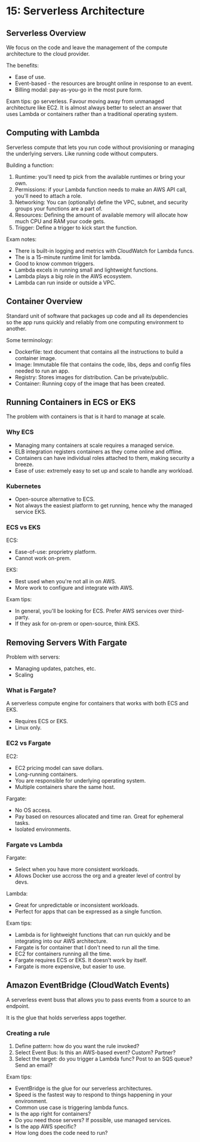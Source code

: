 # 15: Serverless Architecture

## Serverless Overview

We focus on the code and leave the management of the compute architecture to the cloud provider.

The benefits:

- Ease of use.
- Event-based - the resources are brought online in response to an event.
- Billing modal: pay-as-you-go in the most pure form.

Exam tips: go serverless. Favour moving away from unmanaged architecture like EC2. It is almost always better to select an answer that uses Lambda or containers rather than a traditional operating system.

## Computing with Lambda

Serverless compute that lets you run code without provisioning or managing the underlying servers. Like running code without computers.

Building a function:

1. Runtime: you'll need tp pick from the available runtimes or bring your own.
2. Permissions: if your Lambda function needs to make an AWS API call, you'll need to attach a role.
3. Networking: You can (optionally) define the VPC, subnet, and security groups your functions are a part of.
4. Resources: Defining the amount of available memory will allocate how much CPU and RAM your code gets.
5. Trigger: Define a trigger to kick start the function.

Exam notes:

- There is built-in logging and metrics with CloudWatch for Lambda funcs.
- The is a 15-minute runtime limit for lambda.
- Good to know common triggers.
- Lambda excels in running small and lightweight functions.
- Lambda plays a big role in the AWS ecosystem.
- Lambda can run inside or outside a VPC.

## Container Overview

Standard unit of software that packages up code and all its dependencies so the app runs quickly and reliably from one computing environment to another.

Some terminology:

- Dockerfile: text document that contains all the instructions to build a container image.
- Image: Immutable file that contains the code, libs, deps and config files needed to run an app.
- Registry: Stores images for distribution. Can be private/public.
- Container: Running copy of the image that has been created.

## Running Containers in ECS or EKS

The problem with containers is that is it hard to manage at scale.

### Why ECS

- Managing many containers at scale requires a managed service.
- ELB integration registers containers as they come online and offline.
- Containers can have individual roles attached to them, making security a breeze.
- Ease of use: extremely easy to set up and scale to handle any workload.

### Kubernetes

- Open-source alternative to ECS.
- Not always the easiest platform to get running, hence why the managed service EKS.

### ECS vs EKS

ECS:

- Ease-of-use: proprietry platform.
- Cannot work on-prem.

EKS:

- Best used when you're not all in on AWS.
- More work to configure and integrate with AWS.

Exam tips:

- In general, you'll be looking for ECS. Prefer AWS services over third-party.
- If they ask for on-prem or open-source, think EKS.

## Removing Servers With Fargate

Problem with servers:

- Managing updates, patches, etc.
- Scaling

### What is Fargate?

A serverless compute engine for containers that works with both ECS and EKS.

- Requires ECS or EKS.
- Linux only.

### EC2 vs Fargate

EC2:

- EC2 pricing model can save dollars.
- Long-running containers.
- You are responsible for underlying operating system.
- Multiple containers share the same host.

Fargate:

- No OS access.
- Pay based on resources allocated and time ran. Great for ephemeral tasks.
- Isolated environments.

### Fargate vs Lambda

Fargate:

- Select when you have more consistent workloads.
- Allows Docker use accross the org and a greater level of control by devs.

Lambda:

- Great for unpredictable or inconsistent workloads.
- Perfect for apps that can be expressed as a single function.

Exam tips:

- Lambda is for lightweight functions that can run quickly and be integrating into our AWS architecture.
- Fargate is for container that I don't need to run all the time.
- EC2 for containers running all the time.
- Fargate requires ECS or EKS. It doesn't work by itself.
- Fargate is more expensive, but easier to use.

## Amazon EventBridge (CloudWatch Events)

A serverless event buss that allows you to pass events from a source to an endpoint.

It is the glue that holds serverless apps together.

### Creating a rule

1. Define pattern: how do you want the rule invoked?
2. Select Event Bus: Is this an AWS-based event? Custom? Partner?
3. Select the target: do you trigger a Lambda func? Post to an SQS queue? Send an email?

Exam tips:

- EventBridge is the glue for our serverless architectures.
- Speed is the fastest way to respond to things happening in your environment.
- Common use case is triggering lambda funcs.
- Is the app right for containers?
- Do you need those servers? If possible, use managed services.
- Is the app AWS specific?
- How long does the code need to run?
